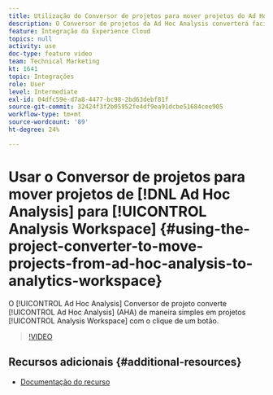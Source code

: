 ```yaml
---
title: Utilização do Conversor de projetos para mover projetos do Ad Hoc Analysis para o Analytics Workspace
description: O Conversor de projetos da Ad Hoc Analysis converterá facilmente projetos da Ad Hoc Analysis (AHA) em projetos da Analysis Workspace com o clique de um botão.
feature: Integração da Experience Cloud
topics: null
activity: use
doc-type: feature video
team: Technical Marketing
kt: 1641
topic: Integrações
role: User
level: Intermediate
exl-id: 04dfc59e-d7a8-4477-bc98-2bd63debf81f
source-git-commit: 32424f3f2b05952fe4df9ea91dcbe51684cee905
workflow-type: tm+mt
source-wordcount: '89'
ht-degree: 24%

---
```


# Usar o Conversor de projetos para mover projetos de [!DNL Ad Hoc Analysis] para [!UICONTROL Analysis Workspace] {#using-the-project-converter-to-move-projects-from-ad-hoc-analysis-to-analytics-workspace}

O [!UICONTROL Ad Hoc Analysis] Conversor de projeto converte [!UICONTROL Ad Hoc Analysis] (AHA) de maneira simples em projetos [!UICONTROL Analysis Workspace] com o clique de um botão.

>[!VIDEO](https://video.tv.adobe.com/v/23118/?quality=12)

## Recursos adicionais {#additional-resources}

* [Documentação do recurso](https://marketing.adobe.com/resources/help/en_US/analytics/aha2aw/)

